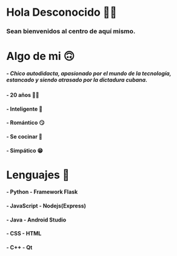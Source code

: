 
# Hola Desconocido 👋🏻
### Sean bienvenidos al centro de aquí mismo.

# Algo de mi 🙃

##### - Chico autodidacta, apasionado por el mundo de la tecnología, estancado y siendo atrasado por la dictadura cubana.
#### - 20 años 👴🏻
#### - Inteligente 🧠
#### - Romántico 😏
#### - Se cocinar 🍳
#### - Simpático 😁

# Lenguajes 👅
#### - Python - Framework Flask
#### - JavaScript - Nodejs(Express)
#### - Java - Android Studio
#### - CSS - HTML
#### - C++ - Qt
